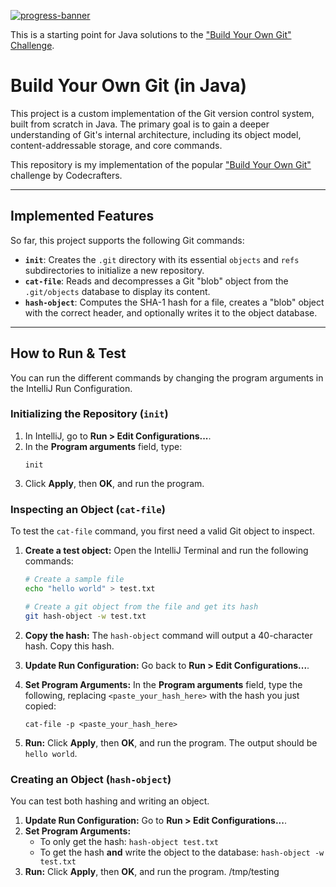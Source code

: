 [![progress-banner](https://backend.codecrafters.io/progress/git/d2bf923a-4615-4de5-b80f-4728c2528726)](https://app.codecrafters.io/users/codecrafters-bot?r=2qF)

This is a starting point for Java solutions to the
["Build Your Own Git" Challenge](https://codecrafters.io/challenges/git).

# Build Your Own Git (in Java)

This project is a custom implementation of the Git version control system, built from scratch in Java. The primary goal is to gain a deeper understanding of Git's internal architecture, including its object model, content-addressable storage, and core commands.

This repository is my implementation of the popular ["Build Your Own Git"](https://codecrafters.io/challenges/git) challenge by Codecrafters.

---

## Implemented Features

So far, this project supports the following Git commands:

* **`init`**: Creates the `.git` directory with its essential `objects` and `refs` subdirectories to initialize a new repository.
* **`cat-file`**: Reads and decompresses a Git "blob" object from the `.git/objects` database to display its content.
* **`hash-object`**: Computes the SHA-1 hash for a file, creates a "blob" object with the correct header, and optionally writes it to the object database.

---

## How to Run & Test

You can run the different commands by changing the program arguments in the IntelliJ Run Configuration.

### Initializing the Repository (`init`)
1.  In IntelliJ, go to **Run > Edit Configurations...**.
2.  In the **Program arguments** field, type:
    ```
    init
    ```
3.  Click **Apply**, then **OK**, and run the program.

### Inspecting an Object (`cat-file`)
To test the `cat-file` command, you first need a valid Git object to inspect.

1.  **Create a test object:** Open the IntelliJ Terminal and run the following commands:
    ```bash
    # Create a sample file
    echo "hello world" > test.txt

    # Create a git object from the file and get its hash
    git hash-object -w test.txt
    ```
2.  **Copy the hash:** The `hash-object` command will output a 40-character hash. Copy this hash.

3.  **Update Run Configuration:** Go back to **Run > Edit Configurations...**.

4.  **Set Program Arguments:** In the **Program arguments** field, type the following, replacing `<paste_your_hash_here>` with the hash you just copied:
    ```
    cat-file -p <paste_your_hash_here>
    ```
5.  **Run:** Click **Apply**, then **OK**, and run the program. The output should be `hello world`.

### Creating an Object (`hash-object`)
You can test both hashing and writing an object.

1.  **Update Run Configuration:** Go to **Run > Edit Configurations...**.
2.  **Set Program Arguments:**
    * To only get the hash: `hash-object test.txt`
    * To get the hash **and** write the object to the database: `hash-object -w test.txt`
3.  **Run:** Click **Apply**, then **OK**, and run the program. /tmp/testing
